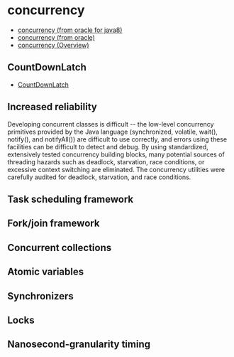 # concurrency

- [concurrency (from oracle for java8)](https://docs.oracle.com/javase/8/docs/technotes/guides/concurrency/index.html)
- [concurrency (from oracle)](https://docs.oracle.com/javase/tutorial/essential/concurrency/index.html)
- [concurrency (Overview)](https://docs.oracle.com/javase/8/docs/technotes/guides/concurrency/index.html)

## CountDownLatch

- [CountDownLatch](https://www.cnblogs.com/shiyanch/archive/2011/04/04/2005233.html)

## Increased reliability

Developing concurrent classes is difficult -- the low-level concurrency primitives provided by the Java language (synchronized, volatile, wait(), notify(), and notifyAll()) are difficult to use correctly, and errors using these facilities can be difficult to detect and debug. By using standardized, extensively tested concurrency building blocks, many potential sources of threading hazards such as deadlock, starvation, race conditions, or excessive context switching are eliminated. The concurrency utilities were carefully audited for deadlock, starvation, and race conditions.

## Task scheduling framework

## Fork/join framework

## Concurrent collections

## Atomic variables

## Synchronizers

## Locks

## Nanosecond-granularity timing